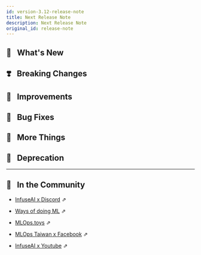 ```yaml
---
id: version-3.12-release-note
title: Next Release Note
description: Next Release Note
original_id: release-note
---
```


## 🌟 &NonBreakingSpace; What's New





## ❣️ &NonBreakingSpace; Breaking Changes


## 🚀 &NonBreakingSpace; Improvements

## 🧰 &NonBreakingSpace; Bug Fixes

## 💫 &NonBreakingSpace; More Things


## 🌇 &NonBreakingSpace; Deprecation

---

## 🎪 &NonBreakingSpace; In the Community

+ [InfuseAI x Discord](https://discord.gg/CrAxQznedH) &neArr;

+ [Ways of doing ML](https://waysof.ml) &neArr;

+ [MLOps.toys](https://mlops.toys/) &neArr;

+ [MLOps Taiwan x Facebook](https://www.facebook.com/groups/mlopstw/) &neArr;

+ [InfuseAI x Youtube](https://www.youtube.com/channel/UCbbRUfqKPWfZxZY62Pian-g) &neArr;
